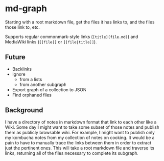 # md-graph

Starting with a root markdown file, get the files it has links to, and the files 
those link to, etc.

Supports regular commonmark-style links (`[title](file.md)`) and MediaWiki links 
(`[[file]]` or `[[file|title]]`).

## Future

* Backlinks
* Ignore
    - from a lists
    - from another subgraph
* Export graph of a collection to JSON
* Find orphaned files

## Background

I have a directory of notes in markdown format that link to each other like a 
Wiki. Some day I might want to take some subset of those notes and publish them 
as publicly browsable wiki. For example, I might want to publish only my 
kombucha notes from my collection of notes on cooking. It would be a pain to 
have to manually trace the links between them in order to extract just the 
pertinent ones. This will take a root markdown file and traverse its links, 
returning all of the files necessary to complete its subgraph.
